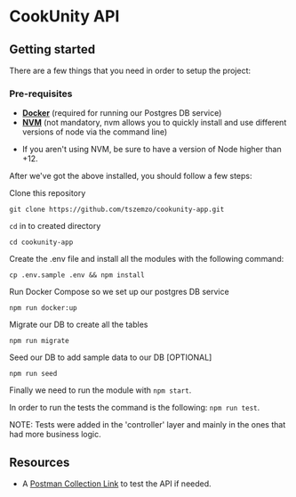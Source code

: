 # CookUnity API

## Getting started

There are a few things that you need in order to setup the project:

### Pre-requisites

- **[Docker](https://www.docker.com/)** (required for running our Postgres DB service)
- **[NVM](https://github.com/nvm-sh/nvm)** (not mandatory, nvm allows you to quickly install and use different versions of node via the command line)

* If you aren't using NVM, be sure to have a version of Node higher than +12.

After we've got the above installed, you should follow a few steps:

Clone this repository 

```
git clone https://github.com/tszemzo/cookunity-app.git
```

`cd` in to created directory

```
cd cookunity-app
```

Create the .env file and install all the modules with the following command:
```
cp .env.sample .env && npm install
```

Run Docker Compose so we set up our postgres DB service
```
npm run docker:up
```

Migrate our DB to create all the tables
```
npm run migrate
```

Seed our DB to add sample data to our DB [OPTIONAL]
```
npm run seed
```

Finally we need to run the module with `npm start`.

In order to run the tests the command is the following: `npm run test`.

NOTE: Tests were added in the 'controller' layer and mainly in the ones that had more business logic.

## Resources
- A [Postman Collection Link](https://api.postman.com/collections/7943593-a524a20b-d0a0-4f4f-9f8f-3debfd8818d7?access_key=PMAT-01GS79MKVR4WCAXFMWY0TG2FG1) to test the API if needed.
